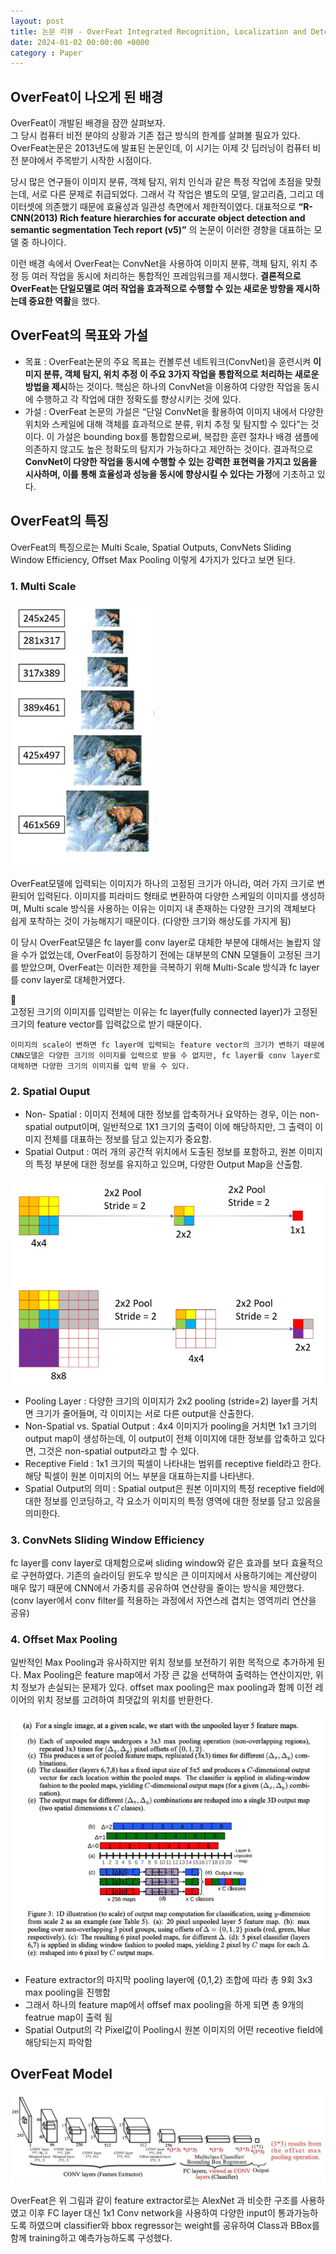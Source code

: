```yaml
---
layout: post
title: 논문 리뷰 - OverFeat Integrated Recognition, Localization and Detection using Convolutional Networks
date: 2024-01-02 00:00:00 +0000
category : Paper
---
```


## OverFeat이 나오게 된 배경

OverFeat이 개발된 배경을 잠깐 살펴보자.  
그 당시 컴퓨터 비전 분야의 상황과 기존 접근 방식의 한계를 살펴볼 필요가 있다. OverFeat논문은 2013년도에 발표된 논문인데, 이 시기는 이제 갓 딥러닝이 컴퓨터 비전 분야에서 주목받기 시작한 시점이다.

당시 많은 연구들이 이미지 분류, 객체 탐지, 위치 인식과 같은 특정 작업에 초점을 맞췄는데, 서로 다른 문제로 취급되었다. 그래서 각 작업은 별도의 모델, 알고리즘, 그리고 데이터셋에 의존했기 때문에 효율성과 일관성 측면에서 제한적이였다. 대표적으로 **“R-CNN(2013) Rich feature hierarchies for accurate object detection and semantic segmentation Tech report (v5)”** 의 논문이 이러한 경향을 대표하는 모델 중 하나이다.

이런 배경 속에서 OverFeat는 ConvNet을 사용하여 이미지 분류, 객체 탐지, 위치 추정 등 여러 작업을 동시에 처리하는 통합적인 프레임워크를 제시했다.  **결론적으로 OverFeat는 단일모델로 여러 작업을 효과적으로 수행할 수 있는 새로운 방향을 제시하는데 중요한 역활**을 했다.

## OverFeat의 목표와 가설  
* 목표 : OverFeat논문의 주요 목표는 컨볼루션 네트워크(ConvNet)을 훈련시켜 **이미지 분류, 객체 탐지, 위치 추정 이 주요 3가지 작업을 통합적으로 처리하는 새로운 방법을 제시**하는 것이다. 핵심은 하나의 ConvNet을 이용하여 다양한 작업을 동시에 수행하고 각 작업에 대한 정확도를 향상시키는 것에 있다.  
* 가설 : OverFeat 논문의 가설은 “단일 ConvNet을 활용하여 이미지 내에서 다양한 위치와 스케일에 대해 객체를 효과적으로 분류, 위치 추정 및 탐지할 수 있다”는 것이다. 이 가설은 bounding box를 통합함으로써, 복잡한 훈련 절차나 배경 샘플에 의존하지 않고도 높은 정확도의 탐지가 가능하다고 제안하는 것이다. 결과적으로 **ConvNet이 다양한 작업을 동시에 수행할 수 있는 강력한 표현력을 가지고 있음을 시사하며, 이를 통해 효율성과 성능을 동시에 향상시킬 수 있다는 가정**에 기초하고 있다.  

## OverFeat의 특징  
OverFeat의 특징으로는 Multi Scale, Spatial Outputs, ConvNets Sliding Window Efficiency, Offset Max Pooling 이렇게 4가지가 있다고 보면 된다. 

### 1. Multi Scale

![OverFeat-MultiScale](/public/img/OverFeat-MultiScale.png)  

OverFeat모델에 입력되는 이미지가 하나의 고정된 크기가 아니라, 여러 가지 크기로 변환되어 입력된다. 이미지를 피라미드 형태로 변환하여 다양한 스케일의 이미지를 생성하며, Multi scale 방식을 사용하는 이유는 이미지 내 존재하는 다양한 크기의 객체보다 쉽게 포착하는 것이 가능해지기 때문이다. (다양한 크기와 해상도를 가지게 됨)  

이 당시 OverFeat모델은 fc layer를 conv layer로 대체한 부분에 대해서는 놀랍지 않을 수가 없었는데, OverFeat이 등장하기 전에는 대부분의 CNN 모델들이 고정된 크기를 받았으며, OverFeat는 이러한 제한을 극복하기 위해 Multi-Scale 방식과 fc layer를 conv layer로 대체한거였다.  

<aside>
  <span class="icon">🥕</span> 
  <div class="content">
    고정된 크기의 이미지를 입력받는 이유는 fc layer(fully connected layer)가 고정된 크기의 feature vector를 입력값으로 받기 때문이다.   

    이미지의 scale이 변하면 fc layer에 입력되는 feature vector의 크기가 변하기 때문에 CNN모델은 다양한 크기의 이미지를 입력으로 받을 수 없지만, fc layer를 conv layer로 대체하면 다양한 크기의 이미지를 입력 받을 수 있다.
  </div>
</aside>

### 2. Spatial Ouput

- Non- Spatial : 이미지 전체에 대한 정보를 압축하거나 요약하는 경우, 이는 non-spatial output이며, 일반적으로 1X1 크기의 출력이 이에 해당하지만, 그 출력이 이미지 전체를 대표하는 정보를 담고 있는지가 중요함.
- Spatial Output : 여러 개의 공간적 위치에서 도출된 정보를 포함하고, 원본 이미지의 특정 부분에 대한 정보를 유지하고 있으며, 다양한 Output Map을 산출함. 

![OverFeat-SpatialOutput](/public/img/OverFeat-SpatialOutput.png)  

- Pooling Layer : 다양한 크기의 이미지가 2x2 pooling (stride=2) layer를 거치면 크기가 줄어들며, 각 이미지는 서로 다른 output을 산출한다. 
- Non-Spatial vs. Spatial Output :  4x4 이미지가 pooling을 거치면 1x1 크기의 output map이 생성하는데, 이 output이 전체 이미지에 대한 정보를 압축하고 있다면, 그것은 non-spatial output라고 할 수 있다.
- Receptive Field : 1x1 크기의 픽셀이 나타내는 범위를 receptive field라고 한다. 해당 픽셀이 원본 이미지의 어느 부분을 대표하는지를 나타낸다.
- Spatial Output의 의미 : Spatial output은 원본 이미지의 특정 receptive field에 대한 정보를 인코딩하고, 각 요소가 이미지의 특정 영역에 대한 정보를 담고 있음을 의미한다.


### 3. ConvNets Sliding Window Efficiency

fc layer를 conv layer로 대체함으로써 sliding window와 같은 효과를 보다 효율적으로 구현하였다. 기존의 슬라이딩 윈도우 방식은 큰 이미지에서 사용하기에는 계산량이 매우 많기 때문에 CNN에서 가중치를 공유하여 연산량을 줄이는 방식을 제안했다.(conv layer에서 conv filter를 적용하는 과정에서 자연스레 겹치는 영역끼리 연산을 공유)


### 4. Offset Max Pooling
    
일반적인 Max Pooling과 유사하지만 위치 정보를 보전하기 위한 목적으로 추가하게 된다. Max Pooling은 feature map에서 가장 큰 값을 선택하여 출력하는 연산이지만, 위치 정보가 손실되는 문제가 있다. offset max pooling은 max pooling과 함께 이전 레이어의 위치 정보를 고려하여 최댓값의 위치를 반환한다.

![OverFeat-OffsetMaxPooling](/public/img/OverFeat-OffsetMaxPooling.png)

* Feature extractor의 마지막 pooling layer에 {0,1,2} 조합에 따라 총 9회 3x3 max pooling을 진행함
* 그래서 하나의 feature map에서 offsef max pooling을 하게 되면 총 9개의 featrue map이 출력 됨
* Spatial Output의 각 Pixel값이 Pooling시 원본 이미지의 어떤 receotive field에 해당되는지 파악함

## OverFeat Model

![OverFeatModel](/public/img/OverFeatModel.png)

OverFeat은 위 그림과 같이 feature extractor로는 AlexNet 과 비슷한 구조를 사용하였고 이후 FC layer 대신 1x1 Conv network을 사용하여 다양한 input이 통과가능하도록 하였으며 classifier와 bbox regressor는 weight를 공유하여 Class과 BBox를 함께 training하고 예측가능하도록 구성했다.